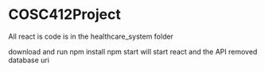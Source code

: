 # COSC412Project
All react is code is in the healthcare_system folder

download and run npm install
npm start will start react and the API
removed database uri
